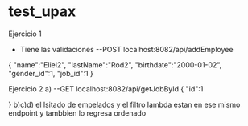 # test_upax

Ejercicio 1 
* Tiene las validaciones
--POST localhost:8082/api/addEmployee

{
    "name":"Eliel2",
    "lastName":"Rod2",
    "birthdate":"2000-01-02",
    "gender_id":1,
    "job_id":1
}

Ejercicio 2
a)
--GET  localhost:8082/api/getJobById
{
    "id":1
    
}
b)c)d) el lsitado de empelados y el filtro lambda estan en ese mismo endpoint y tambbien lo regresa ordenado